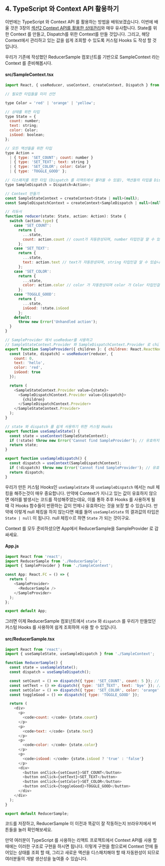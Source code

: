 ## 4. TypeScript 와 Context API 활용하기

이번에는 TypeScript 와 Context API 를 활용하는 방법을 배워보겠습니다. 이번에 배울 것은 3장의 [섹션2 Context API를 활용한 상태관리](https://react.vlpt.us/mashup-todolist/02-manage-state.html)와 매우 유사합니다. State를 위한 Context 를 만들고, Dispatch를 위한 Context를 만들 것입니다. 그리고, 해당 Context에서 관리하고 있는 값을 쉽게 조회할 수 있도록 커스텀 Hooks 도 작성 할 것입니다.

우리가 기존에 작성했던 ReducerSample 컴포넌트를 기반으로 SampleContext 라는 Context 를 준비해봅시다.

#### src/SampleContext.tsx
```javascript
import React, { useReducer, useContext, createContext, Dispatch } from 'react';

// 필요한 타입들을 미리 선언

type Color = 'red' | 'orange' | 'yellow';

// 상태를 위한 타입
type State = {
  count: number;
  text: string;
  color: Color;
  isGood: boolean;
};

// 모든 액션들을 위한 타입
type Action =
  | { type: 'SET_COUNT'; count: number }
  | { type: 'SET_TEXT'; text: string }
  | { type: 'SET_COLOR'; color: Color }
  | { type: 'TOGGLE_GOOD' };

// 디스패치를 위한 타입 (Dispatch 를 리액트에서 불러올 수 있음), 액션들의 타입을 Dispatch 의 Generics로 설정
type SampleDispatch = Dispatch<Action>;

// Context 만들기
const SampleStateContext = createContext<State | null>(null);
const SampleDispatchContext = createContext<SampleDispatch | null>(null);

// 리듀서
function reducer(state: State, action: Action): State {
  switch (action.type) {
    case 'SET_COUNT':
      return {
        ...state,
        count: action.count // count가 자동완성되며, number 타입인걸 알 수 있습니다.
      };
    case 'SET_TEXT':
      return {
        ...state,
        text: action.text // text가 자동완성되며, string 타입인걸 알 수 있습니다.
      };
    case 'SET_COLOR':
      return {
        ...state,
        color: action.color // color 가 자동완성되며 color 가 Color 타입인걸 알 수 있습니다.
      };
    case 'TOGGLE_GOOD':
      return {
        ...state,
        isGood: !state.isGood
      };
    default:
      throw new Error('Unhandled action');
  }
}

// SampleProvider 에서 useReduer를 사용하고
// SampleStateContext.Provider 와 SampleDispatchContext.Provider 로 children 을 감싸서 반환합니다.
export function SampleProvider({ children }: { children: React.ReactNode }) {
  const [state, dispatch] = useReducer(reducer, {
    count: 0,
    text: 'hello',
    color: 'red',
    isGood: true
  });

  return (
    <SampleStateContext.Provider value={state}>
      <SampleDispatchContext.Provider value={dispatch}>
        {children}
      </SampleDispatchContext.Provider>
    </SampleStateContext.Provider>
  );
}

// state 와 dispatch 를 쉽게 사용하기 위한 커스텀 Hooks
export function useSampleState() {
  const state = useContext(SampleStateContext);
  if (!state) throw new Error('Cannot find SampleProvider'); // 유효하지 않을땐 에러를 발생
  return state;
}

export function useSampleDispatch() {
  const dispatch = useContext(SampleDispatchContext);
  if (!dispatch) throw new Error('Cannot find SampleProvider'); // 유효하지 않을땐 에러를 발생
  return dispatch;
}
```

우리가 만든 커스텀 Hooks인 `useSampleState` 와 `useSampleDispatch` 에서는 null 체킹을 해주는것이 매우 중요합니다. 만약에 Context가 지니고 있는 값이 유효하지 않으면 에러를 발생시는 코드를 작성해주었는데요, 이를 통하 추후 Hooks 를 사용하게 될 때 각 Hooks 함수들이 반환하는 값이 언제나 유효하다는 것을 보장 할 수 있습니다. 만약에 이렇게 null 체킹을 하지 않는다면 예를 들어 `useSampleState` 의 결과값의 타입은 `State | null` 이 됩니다. null 체킹ㅇ르 하면 `State` 가 되는 것이구요.

Context 를 모두 준비하셨으면 App에서 ReducerSample을 SampleProvider 로 감싸세요.

#### App.js
```javascript
import React from 'react';
import ReducerSample from './ReducerSample';
import { SampleProvider } from './SampleContext';

const App: React.FC = () => {
  return (
    <SampleProvider>
      <ReducerSample />
    </SampleProvider>
  );
};

export default App;
```


그러면 이제 ReducerSample 컴포넌트에서 `state` 와 `dispatch` 를 우리가 만들었던 커스텀 Hooks 를 사용하여 쉽게 조회하여 사용 할 수 있답니다.

#### src/ReducerSample.tsx

```javascript
import React from 'react';
import { useSampleState, useSampleDispatch } from './SampleContext';

function ReducerSample() {
  const state = useSampleState();
  const dispatch = useSampleDispatch();

  const setCount = () => dispatch({ type: 'SET_COUNT', count: 5 }); // count 를 넣지 않으면 에러발생
  const setText = () => dispatch({ type: 'SET_TEXT', text: 'bye' }); // text 를 넣지 않으면 에러 발생
  const setColor = () => dispatch({ type: 'SET_COLOR', color: 'orange' }); // orange 를 넣지 않으면 에러 발생
  const toggleGood = () => dispatch({ type: 'TOGGLE_GOOD' });

  return (
    <div>
      <p>
        <code>count: </code> {state.count}
      </p>
      <p>
        <code>text: </code> {state.text}
      </p>
      <p>
        <code>color: </code> {state.color}
      </p>
      <p>
        <code>isGood: </code> {state.isGood ? 'true' : 'false'}
      </p>
      <div>
        <button onClick={setCount}>SET_COUNT</button>
        <button onClick={setText}>SET_TEXT</button>
        <button onClick={setColor}>SET_COLOR</button>
        <button onClick={toggleGood}>TOGGLE_GOOD</button>
      </div>
    </div>
  );
}

export default ReducerSample;
```

코드를 저장하고, ReducerSample 이 이전과 똑같이 잘 작동하는지 브라우저에서 버튼들을 눌러 확인해보세요.

만약 여러분이 TypeScript 를 사용하는 리액트 프로젝트에서 Context API를 사용 할 때에는 이러한 구조로 구현을 하시면 됩니다. 이렇게 구현을 함으로써 Context 안에 들어있는 상태를 조회 할 때, 그리고 새로운 액션을 디스패치해야 할 때 자동완성이 되므로 여러분들의 개발 생산성을 높여줄 수 있습니다.